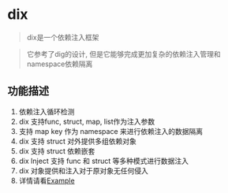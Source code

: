 # dix
> dix是一个依赖注入框架

> 它参考了dig的设计, 但是它能够完成更加复杂的依赖注入管理和namespace依赖隔离


## 功能描述
1. 依赖注入循环检测
2. dix 支持func, struct, map, list作为注入参数
3. 支持 map key 作为 namespace 来进行依赖注入的数据隔离
4. dix 支持 struct 对外提供多组依赖对象
5. dix 支持 struct 依赖嵌套
6. dix Inject 支持 func 和 struct 等多种模式进行数据注入
7. dix 对象提供和注入对于原对象无任何侵入
8. 详情请看[Example](./example/struct-in/main.go)
